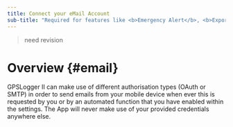 ```yaml
---
title: Connect your eMail Account
sub-title: "Required for features like <b>Emergency Alert</b>, <b>Export via eMail</b> or <b>Live Location sharing</b> & <b>HappyPartner</b>"
---
```


> need revision

# Overview {#email}

GPSLogger II can make use of different authorisation types (OAuth or SMTP) in order to send emails from your mobile
device when ever this is requested by you or by an automated function that you have enabled within the settings. The App
will never make use of your provided credentials anywhere else.